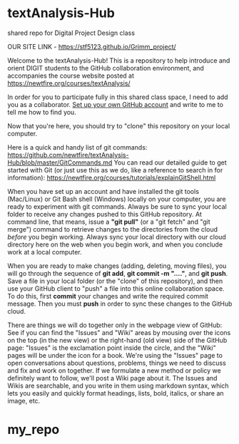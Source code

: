 # textAnalysis-Hub
shared repo for Digital Project Design class

OUR SITE LINK - https://stf5123.github.io/Grimm_project/

Welcome to the textAnalysis-Hub! This is a repository to help introduce and orient DIGIT students to the GitHub collaboration environment, and accompanies the course website posted at <https://newtfire.org/courses/textAnalysis/>

In order for you to participate fully in this shared class space, I need to add you as a collaborator. [Set up your own GitHub account](https://github.com) and write to me to tell me how to find you.

Now that you're here, you should try to "clone" this repository on your local computer.

Here is a quick and handy list of git commands: <https://github.com/newtfire/textAnalysis-Hub/blob/master/GitCommands.md>
You can read our detailed guide to get started with Git (or just use this as we do, like a reference to search in for information): <https://newtfire.org/courses/tutorials/explainGitShell.html>

When you have set up an account and have installed the git tools (Mac/Linux) or Git Bash shell (Windows) locally on your computer, you are ready to experiment with git commands. Always be sure to sync your local folder to receive any changes pushed to this GitHub repository. At command line, that means, issue a **"git pull"** (or a "git fetch" and "git merge") command to retrieve changes to the directories from the cloud *before* you begin working. Always sync your local directory with our cloud directory here on the web when you begin work, and when you conclude work at a local computer.

When you are ready to make changes (adding, deleting, moving files), you will go through the sequence of **git add**, **git commit -m "...."**, and **git push**.  Save a file in your local folder (or the "clone" of this repository), and then use your GitHub client to "push" a file into this online collaboration space. To do this, first **commit** your changes and write the required commit message. Then you must **push** in order to sync these changes to the GitHub cloud.

There are things we will do together only in the webpage view of GitHub: See if you can find the "Issues" and "Wiki" areas by mousing over the icons on the top (in the new view) or the right-hand (old view) side of the GitHub page: "Issues" is the exclamation point inside the circle, and the "Wiki" pages will be under the icon for a book. We're using the "Issues" page to open conversations about questions, problems, things we need to discuss and fix and work on together. If we formulate a new method or policy we definitely want to follow, we'll post a Wiki page about it. The Issues and Wikis are searchable, and you write in them using markdown syntax, which lets you easily and quickly format headings, lists, bold, italics, or share an image, etc.
# my_repo
